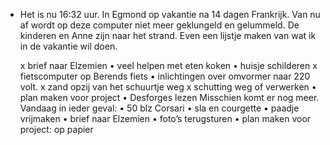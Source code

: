 - Het is nu 16:32 uur. In Egmond op vakantie na 14 dagen Frankrijk. Van nu af wordt op deze computer niet meer geklungeld en gelummeld. De kinderen en Anne zijn naar het strand. Even een lijstje maken van wat ik in de vakantie wil doen.
  
  x      brief naar Elzemien
  •	veel helpen met eten koken
  •	huisje schilderen
  x      fietscomputer op Berends fiets
  •	inlichtingen over omvormer naar 220 volt.
  x      zand opzij van het schuurtje weg
  x      schutting weg of verwerken
  •	plan maken voor project
  •	Desforges lezen Misschien komt er nog meer. Vandaag in ieder geval:
  •	50 blz Corsari
  •	sla en courgette
  •	paadje vrijmaken
  •	brief naar Elzemien
  •	foto’s terugsturen
  •	plan maken voor project: op papier